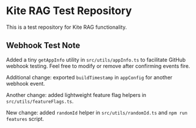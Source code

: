 # Kite RAG Test Repository
This is a test repository for Kite RAG functionality.

## Webhook Test Note
Added a tiny `getAppInfo` utility in `src/utils/appInfo.ts` to facilitate GitHub webhook testing. Feel free to modify or remove after confirming events fire.

Additional change: exported `buildTimestamp` in `appConfig` for another webhook event.

Another change: added lightweight feature flag helpers in `src/utils/featureFlags.ts`.

New change: added `randomId` helper in `src/utils/randomId.ts` and `npm run features` script.